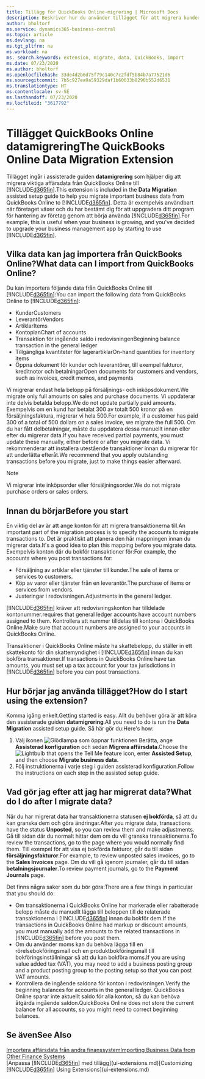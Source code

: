 ```yaml
---
title: Tillägg för QuickBooks Online-migrering | Microsoft Docs
description: Beskriver hur du använder tillägget för att migrera kunder, leverantörer, artiklar och konton från QuickBooks Online till Business Central.
author: bholtorf
ms.service: dynamics365-business-central
ms.topic: article
ms.devlang: na
ms.tgt_pltfrm: na
ms.workload: na
ms. search.keywords: extension, migrate, data, QuickBooks, import
ms.date: 07/23/2020
ms.author: bholtorf
ms.openlocfilehash: 33de4d2b6d75f79c140c7c2fdf5b84b7a77521d6
ms.sourcegitcommit: 7b5c927ea9a59329daf1b60633b8290b552d6531
ms.translationtype: HT
ms.contentlocale: sv-SE
ms.lasthandoff: 07/23/2020
ms.locfileid: "3617792"
---
```

# <a name="the-quickbooks-online-data-migration-extension"></a><span data-ttu-id="769c9-103">Tillägget QuickBooks Online datamigrering</span><span class="sxs-lookup"><span data-stu-id="769c9-103">The QuickBooks Online Data Migration Extension</span></span>

<span data-ttu-id="769c9-104">Tillägget ingår i assisterade guiden **datamigrering** som hjälper dig att migrera viktiga affärsdata från QuickBooks Online till [!INCLUDE[d365fin](includes/d365fin_md.md)].</span><span class="sxs-lookup"><span data-stu-id="769c9-104">This extension is included in the **Data Migration** assisted setup guide to help you migrate important business data from QuickBooks Online to [!INCLUDE[d365fin](includes/d365fin_md.md)].</span></span> <span data-ttu-id="769c9-105">Detta är exempelvis användbart när företaget växer och du har bestämt dig för att uppgradera ditt program för hantering av företag genom att börja använda [!INCLUDE[d365fin](includes/d365fin_md.md)].</span><span class="sxs-lookup"><span data-stu-id="769c9-105">For example, this is useful when your business is growing, and you've decided to upgrade your business management app by starting to use [!INCLUDE[d365fin](includes/d365fin_md.md)].</span></span>

## <a name="what-data-can-i-import-from-quickbooks-online"></a><span data-ttu-id="769c9-106">Vilka data kan jag importera från QuickBooks Online?</span><span class="sxs-lookup"><span data-stu-id="769c9-106">What data can I import from QuickBooks Online?</span></span>

<span data-ttu-id="769c9-107">Du kan importera följande data från QuickBooks Online till [!INCLUDE[d365fin](includes/d365fin_md.md)]:</span><span class="sxs-lookup"><span data-stu-id="769c9-107">You can import the following data from QuickBooks Online to [!INCLUDE[d365fin](includes/d365fin_md.md)]:</span></span>  

* <span data-ttu-id="769c9-108">Kunder</span><span class="sxs-lookup"><span data-stu-id="769c9-108">Customers</span></span>
* <span data-ttu-id="769c9-109">Leverantör</span><span class="sxs-lookup"><span data-stu-id="769c9-109">Vendors</span></span>
* <span data-ttu-id="769c9-110">Artiklar</span><span class="sxs-lookup"><span data-stu-id="769c9-110">Items</span></span>
* <span data-ttu-id="769c9-111">Kontoplan</span><span class="sxs-lookup"><span data-stu-id="769c9-111">Chart of accounts</span></span>
* <span data-ttu-id="769c9-112">Transaktion för ingående saldo i redovisningen</span><span class="sxs-lookup"><span data-stu-id="769c9-112">Beginning balance transaction in the general ledger</span></span>
* <span data-ttu-id="769c9-113">Tillgängliga kvantiteter för lagerartiklar</span><span class="sxs-lookup"><span data-stu-id="769c9-113">On-hand quantities for inventory items</span></span>
* <span data-ttu-id="769c9-114">Öppna dokument för kunder och leverantörer, till exempel fakturor, kreditnotor och betalningar</span><span class="sxs-lookup"><span data-stu-id="769c9-114">Open documents for customers and vendors, such as invoices, credit memos, and payments</span></span>

<span data-ttu-id="769c9-115">Vi migrerar endast hela belopp på försäljnings- och inköpsdokument.</span><span class="sxs-lookup"><span data-stu-id="769c9-115">We migrate only full amounts on sales and purchase documents.</span></span> <span data-ttu-id="769c9-116">Vi uppdaterar inte delvis betalda belopp.</span><span class="sxs-lookup"><span data-stu-id="769c9-116">We do not update partially paid amounts.</span></span> <span data-ttu-id="769c9-117">Exempelvis om en kund har betalat 300 av totalt 500 kronor på en försäljningsfaktura, migrerar vi hela 500.</span><span class="sxs-lookup"><span data-stu-id="769c9-117">For example, if a customer has paid 300 of a total of 500 dollars on a sales invoice, we migrate the full 500.</span></span> <span data-ttu-id="769c9-118">Om du har fått delbetalningar, måste du uppdatera dessa manuellt innan eller efter du migrerar data.</span><span class="sxs-lookup"><span data-stu-id="769c9-118">If you have received partial payments, you must update these manually, either before or after you migrate data.</span></span> <span data-ttu-id="769c9-119">Vi rekommenderar att installera utestående transaktioner innan du migrerar för att underlätta efteråt.</span><span class="sxs-lookup"><span data-stu-id="769c9-119">We recommend that you apply outstanding transactions before you migrate, just to make things easier afterward.</span></span>

> [!NOTE]  
> <span data-ttu-id="769c9-120">Vi migrerar inte inköpsorder eller försäljningsorder.</span><span class="sxs-lookup"><span data-stu-id="769c9-120">We do not migrate purchase orders or sales orders.</span></span>

## <a name="before-you-start"></a><span data-ttu-id="769c9-121">Innan du börjar</span><span class="sxs-lookup"><span data-stu-id="769c9-121">Before you start</span></span>

<span data-ttu-id="769c9-122">En viktig del av är att ange konton för att migrera transaktionerna till.</span><span class="sxs-lookup"><span data-stu-id="769c9-122">An important part of the migration process is to specify the accounts to migrate transactions to.</span></span> <span data-ttu-id="769c9-123">Det är praktiskt att planera den här mappningen innan du migrerar data.</span><span class="sxs-lookup"><span data-stu-id="769c9-123">It's a good idea to plan this mapping before you migrate data.</span></span> <span data-ttu-id="769c9-124">Exempelvis konton där du bokför transaktioner för:</span><span class="sxs-lookup"><span data-stu-id="769c9-124">For example, the accounts where you post transactions for:</span></span>  

* <span data-ttu-id="769c9-125">Försäljning av artiklar eller tjänster till kunder.</span><span class="sxs-lookup"><span data-stu-id="769c9-125">The sale of items or services to customers.</span></span>
* <span data-ttu-id="769c9-126">Köp av varor eller tjänster från en leverantör.</span><span class="sxs-lookup"><span data-stu-id="769c9-126">The purchase of items or services from vendors.</span></span>  
* <span data-ttu-id="769c9-127">Justeringar i redovisningen.</span><span class="sxs-lookup"><span data-stu-id="769c9-127">Adjustments in the general ledger.</span></span>  

[!INCLUDE[d365fin](includes/d365fin_md.md)] <span data-ttu-id="769c9-128">kräver att redovisningskonton har tilldelade kontonummer.</span><span class="sxs-lookup"><span data-stu-id="769c9-128">requires that general ledger accounts have account numbers assigned to them.</span></span> <span data-ttu-id="769c9-129">Kontrollera att nummer tilldelas till kontona i QuickBooks Online.</span><span class="sxs-lookup"><span data-stu-id="769c9-129">Make sure that account numbers are assigned to your accounts in QuickBooks Online.</span></span>

<span data-ttu-id="769c9-130">Transaktioner i QuickBooks Online måste ha skattebelopp, du ställer in ett skattekonto för din skattemyndighet i [!INCLUDE[d365fin](includes/d365fin_md.md)] innan du kan bokföra transaktioner.</span><span class="sxs-lookup"><span data-stu-id="769c9-130">If transactions in QuickBooks Online have tax amounts, you must set up a tax account for your tax jurisdictions in [!INCLUDE[d365fin](includes/d365fin_md.md)] before you can post transactions.</span></span>

## <a name="how-do-i-start-using-the-extension"></a><span data-ttu-id="769c9-131">Hur börjar jag använda tillägget?</span><span class="sxs-lookup"><span data-stu-id="769c9-131">How do I start using the extension?</span></span>

<span data-ttu-id="769c9-132">Komma igång enkelt.</span><span class="sxs-lookup"><span data-stu-id="769c9-132">Getting started is easy.</span></span> <span data-ttu-id="769c9-133">Allt du behöver göra är att köra den assisterade guiden **datamigrering**.</span><span class="sxs-lookup"><span data-stu-id="769c9-133">All you need to do is run the **Data Migration** assisted setup guide.</span></span> <span data-ttu-id="769c9-134">Så här gör du:</span><span class="sxs-lookup"><span data-stu-id="769c9-134">Here's how:</span></span>

1. <span data-ttu-id="769c9-135">Välj ikonen ![Glödlampa som öppnar funktionen Berätta](media/ui-search/search_small.png "Berätta vad du vill göra"), ange **Assisterad konfiguration** och sedan **Migrera affärsdata**.</span><span class="sxs-lookup"><span data-stu-id="769c9-135">Choose the ![Lightbulb that opens the Tell Me feature](media/ui-search/search_small.png "Tell me what you want to do") icon, enter **Assisted Setup**, and then choose **Migrate business data**.</span></span>
2. <span data-ttu-id="769c9-136">Följ instruktionerna i varje steg i guiden assisterad konfiguration.</span><span class="sxs-lookup"><span data-stu-id="769c9-136">Follow the instructions on each step in the assisted setup guide.</span></span>

## <a name="what-do-i-do-after-i-migrate-data"></a><span data-ttu-id="769c9-137">Vad gör jag efter att jag har migrerat data?</span><span class="sxs-lookup"><span data-stu-id="769c9-137">What do I do after I migrate data?</span></span>

<span data-ttu-id="769c9-138">När du har migrerat data har transaktionerna statusen **ej bokförda**, så att du kan granska dem och göra ändringar.</span><span class="sxs-lookup"><span data-stu-id="769c9-138">After you migrate data, transactions have the status **Unposted**, so you can review them and make adjustments.</span></span> <span data-ttu-id="769c9-139">Gå till sidan där du normalt hittar dem om du vill granska transaktionerna.</span><span class="sxs-lookup"><span data-stu-id="769c9-139">To review the transactions, go to the page where you would normally find them.</span></span> <span data-ttu-id="769c9-140">Till exempel för att visa ej bokförda fakturor, går du till sidan **försäljningsfakturor**.</span><span class="sxs-lookup"><span data-stu-id="769c9-140">For example, to review unposted sales invoices, go to the **Sales Invoices** page.</span></span> <span data-ttu-id="769c9-141">Om du vill gå igenom journaler, går du till sidan **betalningsjournaler**.</span><span class="sxs-lookup"><span data-stu-id="769c9-141">To review payment journals, go to the **Payment Journals** page.</span></span>  

<span data-ttu-id="769c9-142">Det finns några saker som du bör göra:</span><span class="sxs-lookup"><span data-stu-id="769c9-142">There are a few things in particular that you should do:</span></span>

* <span data-ttu-id="769c9-143">Om transaktionerna i QuickBooks Online har markerade eller rabatterade belopp måste du manuellt lägga till beloppen till de relaterade transaktionerna i [!INCLUDE[d365fin](includes/d365fin_md.md)] innan du bokför dem.</span><span class="sxs-lookup"><span data-stu-id="769c9-143">If the transactions in QuickBooks Online had markup or discount amounts, you must manually add the amounts to the related transactions in [!INCLUDE[d365fin](includes/d365fin_md.md)] before you post them.</span></span>
* <span data-ttu-id="769c9-144">Om du använder moms kan du behöva lägga till en rörelsebokföringsmall och en produktbokföringsmall till bokföringsinställningar så att du kan bokföra moms.</span><span class="sxs-lookup"><span data-stu-id="769c9-144">If you are using value added tax (VAT), you may need to add a business posting group and a product posting group to the posting setup so that you can post VAT amounts.</span></span>
* <span data-ttu-id="769c9-145">Kontrollera de ingående saldona för konton i redovisningen.</span><span class="sxs-lookup"><span data-stu-id="769c9-145">Verify the beginning balances for accounts in the general ledger.</span></span> <span data-ttu-id="769c9-146">QuickBooks Online sparar inte aktuellt saldo för alla konton, så du kan behöva åtgärda ingående saldon.</span><span class="sxs-lookup"><span data-stu-id="769c9-146">QuickBooks Online does not store the current balance for all accounts, so you might need to correct beginning balances.</span></span>

## <a name="see-also"></a><span data-ttu-id="769c9-147">Se även</span><span class="sxs-lookup"><span data-stu-id="769c9-147">See Also</span></span>

[<span data-ttu-id="769c9-148">Importera affärsdata från andra finanssystem</span><span class="sxs-lookup"><span data-stu-id="769c9-148">Importing Business Data from Other Finance Systems</span></span>](across-import-data-configuration-packages.md)  
<span data-ttu-id="769c9-149">[Anpassa [!INCLUDE[d365fin](includes/d365fin_md.md)] med tillägg](ui-extensions.md)</span><span class="sxs-lookup"><span data-stu-id="769c9-149">[Customizing [!INCLUDE[d365fin](includes/d365fin_md.md)] Using Extensions](ui-extensions.md)</span></span>  

